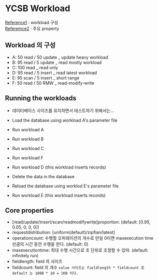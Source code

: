 # YCSB Workload

[Reference1](https://github.com/brianfrankcooper/YCSB/wiki/Core-Workloads) : workload 구성  
[Referemce2](https://github.com/brianfrankcooper/YCSB/wiki/Core-Properties) : 주요 property

## Workload 의 구성
- A: 50 read / 50 update _ update heavy workload
- B: 95 read / 5 update _ read mostly workload 
- C: 100 read _ read only
- D: 95 read / 5 insert _ read latest workload
- E: 95 scan / 5 insert _ short range
- F: 50 read / 50 RMW _ read-modify-write


## Running the workloads
- 데이터베이스 사이즈를 유지하면서 테스트하기 위해서는...

- Load the database using workload A's parameter file
- Run workload A
- Run workload B
- Run workload C
- Run workload F
- Run workload D (this workload inserts records)
- Delete the data in the database
- Reload the database using worklod E's parameter file
- Run workload E (this workload inserts records)

## Core properties 
- [read/update/insert/scan/readmodifywrite]proportion: (default: [0.95, 0.05, 0, 0, 0])
- requestdistribution: [uniform(default)/zipfian/latest] 
- operationcount: 수행할 오퍼레이션의 개수로 만일 0이면 maxexecution time 만큼의 시간 동안 수행을 한다. (default: 0)
- maxexecutiontime: 최대 수행 시간으로 초 단위로 조정할 수 있따. (default: infinitely run)
- fieldlength: field 의 사이즈
- fieldcount: field 의 개수  `value 사이즈는 fieldlength * fieldcount 로 default 는 100B * 10 = 1KB 이다.`
